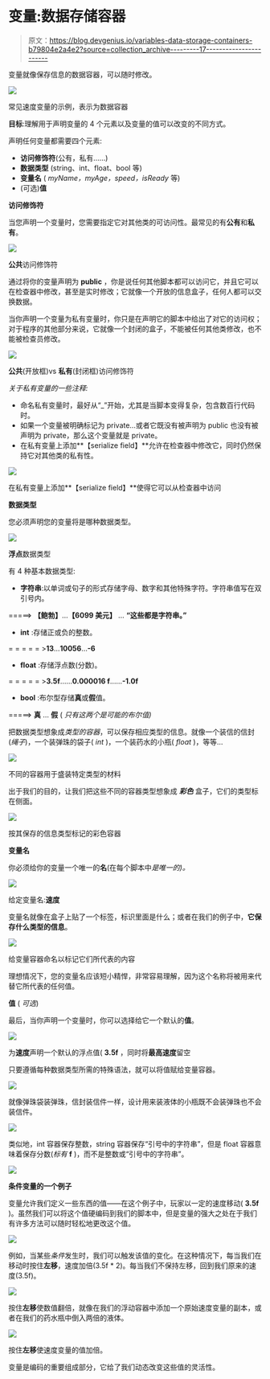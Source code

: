# 变量:数据存储容器

> 原文：<https://blog.devgenius.io/variables-data-storage-containers-b79804e2a4e2?source=collection_archive---------17----------------------->

变量就像保存信息的数据容器，可以随时修改。

![](img/658c470c9186bb63e708e94f981938e4.png)

常见速度变量的示例，表示为数据容器

**目标**:理解用于声明变量的 4 个元素以及变量的值可以改变的不同方式。

声明任何变量都需要四个元素:

*   **访问修饰符**(公有，私有……)
*   **数据类型** (string、int、float、bool 等)
*   **变量名** ( *myName，myAge，speed，isReady* 等)
*   (可选)**值**

**访问修饰符**

当您声明一个变量时，您需要指定它对其他类的可访问性。最常见的有**公有**和**私有**。

![](img/8c8d6b50268b39b0b48096e544adcac8.png)

**公共**访问修饰符

通过将你的变量声明为 **public** ，你是说任何其他脚本都可以访问它，并且它可以在检查器中修改，甚至是实时修改；它就像一个开放的信息盒子，任何人都可以交换数据。

当你声明一个变量为私有变量时，你只是在声明它的脚本中给出了对它的访问权；对于程序的其他部分来说，它就像一个封闭的盒子，不能被任何其他类修改，也不能被检查员修改。

![](img/cf3b4e86428defac66e456f117f9afcf.png)

**公共**(开放框)vs **私有**(封闭框)访问修饰符

*关于私有变量的一些注释:*

*   命名私有变量时，最好从“_”开始，尤其是当脚本变得复杂，包含数百行代码时。
*   如果一个变量被明确标记为 private…或者它既没有被声明为 public 也没有被声明为 private，那么这个变量就是 private。
*   在私有变量上添加**【serialize field】**允许在检查器中修改它，同时仍然保持它对其他类的私有性。

![](img/7bb9d7e237276835eabd3e2b3de54e56.png)

在私有变量上添加**【serialize field】**使得它可以从检查器中访问

**数据类型**

您必须声明您的变量将是哪种数据类型。

![](img/f30165db90cb094cc11a614daf432800.png)

**浮点**数据类型

有 4 种基本数据类型:

*   **字符串**:以单词或句子的形式存储字母、数字和其他特殊字符。字符串值写在双引号内。

=====> **【鲍勃】**…**【6099 美元】** … **“这些都是字符串。”**

*   **int** :存储正或负的整数。

= = = = = >**13**…**10056**…**-6**

*   **float** :存储浮点数(分数)。

= = = = = >**3.5f**……**0.000016 f**……**-1.0f**

*   **bool** :布尔型存储**真**或**假**值。

=====> **真** … **假** ( *只有这两个是可能的布尔值)*

把数据类型想象成*类型的容器*，可以保存相应类型的信息。就像一个装信的信封(*绳子*)，一个装弹珠的袋子( *int* )，一个装药水的小瓶( *float* )，等等…

![](img/9cdb38b98c6734bb9ee41059863016be.png)

不同的容器用于盛装特定类型的材料

出于我们的目的，让我们把这些不同的容器类型想象成 ***彩色*** 盒子，它们的类型标在侧面。

![](img/afff5ba991aded5a648884ec601defa8.png)

按其保存的信息类型标记的彩色容器

**变量名**

你必须给你的变量一个唯一的**名**(在每个脚本中*是唯一的)。*

![](img/848e046d4c42f14b673df7ba4a24fa4e.png)

给定变量名:**速度**

变量名就像在盒子上贴了一个标签，标识里面是什么；或者在我们的例子中，**它保存什么类型的信息**。

![](img/031981f93c8c2766efa41066de7049c5.png)

给变量容器命名以标记它们所代表的内容

理想情况下，您的变量名应该短小精悍，非常容易理解，因为这个名称将被用来代替它所代表的任何值。

**值** ( *可选*)

最后，当你声明一个变量时，你可以选择给它一个默认的**值**。

![](img/82a1f0480655c37d4fcbeb61f90be92a.png)

为**速度**声明一个默认的浮点值( **3.5f** ，同时将**最高速度**留空

只要遵循每种数据类型所需的特殊语法，就可以将值赋给变量容器。

![](img/3a1093102bcccd3bee687f24b22740b4.png)

就像弹珠袋装弹珠，信封装信件一样，设计用来装液体的小瓶既不会装弹珠也不会装信件。

![](img/583c4341bea516cf37c9c7b0dfe12b6e.png)

类似地，int 容器保存整数，string 容器保存“引号中的字符串”，但是 float 容器意味着保存分数(*标有* **f** )，而不是整数或“引号中的字符串”。

![](img/289aa2001f9fc110ec08a8008bb0c63c.png)

**条件变量的一个例子**

变量允许我们定义一些东西的值——在这个例子中，玩家以一定的速度移动( **3.5f** )。虽然我们可以将这个值硬编码到我们的脚本中，但是变量的强大之处在于我们有许多方法可以随时轻松地更改这个值。

![](img/c0399db3ac8c395e871dc01ef635d275.png)

例如，当某些*条件*发生时，我们可以触发该值的变化。在这种情况下，每当我们在移动时按住**左移**，速度加倍(3.5f * 2)。每当我们不保持左移，回到我们原来的速度(3.5f)。

![](img/d82c357d59d7f22876deb4d2bf45187b.png)

按住**左移**使数值翻倍，就像在我们的浮动容器中添加一个原始速度变量的副本，或者在我们的药水瓶中倒入两倍的液体。

![](img/4894e46cd6a93c66af9135ede9f80fa3.png)

按住**左移**使速度变量的值加倍。

变量是编码的重要组成部分，它给了我们动态改变这些值的灵活性。